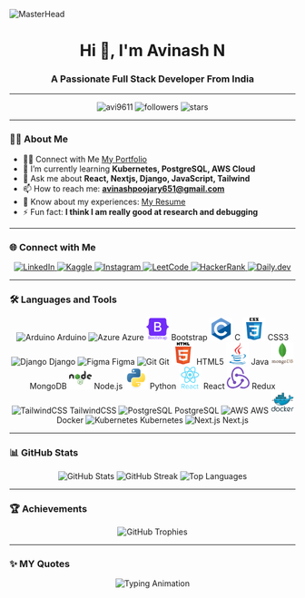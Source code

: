 ![MasterHead](https://user-images.githubusercontent.com/106918656/209438619-25091cdf-a126-4e95-a24c-5efdf8057606.gif)

<h1 align="center">Hi 👋, I'm Avinash N</h1>
<h3 align="center">A Passionate Full Stack Developer From India</h3>

---

<p align="center">
  <img src="https://komarev.com/ghpvc/?username=avi9611&label=Profile%20views&color=0e75b6&style=flat" alt="avi9611" />
  <img src="https://img.shields.io/github/followers/avi9611?label=Followers&style=social" alt="followers" />
  <img src="https://img.shields.io/github/stars/avi9611?label=Stars&style=social" alt="stars" />
</p>

---

### 👨‍💻 About Me
- 👨‍💻 Connect with Me [My Portfolio](https://avinash-n-portfolio.vercel.app/)
- 🌱 I’m currently learning **Kubernetes, PostgreSQL, AWS Cloud**
- 💬 Ask me about **React, Nextjs, Django, JavaScript, Tailwind**
- 📫 How to reach me: **avinashpoojary651@gmail.com**
- 📄 Know about my experiences: [My Resume](https://drive.google.com/file/d/1ms88HAJc0fv8pxQfBnv2bQPWT7gsuSZf/view?usp=drive_link)
- ⚡ Fun fact: **I think I am really good at research and debugging**

---

### 🌐 Connect with Me
<p align="center">
  <a href="https://linkedin.com/in/avinash-n-a99387286" target="_blank">
    <img src="https://img.shields.io/badge/LinkedIn-%230077B5.svg?style=for-the-badge&logo=linkedin&logoColor=white" alt="LinkedIn" />
  </a>
  <a href="https://kaggle.com/avinashpoojary651" target="_blank">
    <img src="https://img.shields.io/badge/Kaggle-%2300B4CC.svg?style=for-the-badge&logo=kaggle&logoColor=white" alt="Kaggle" />
  </a>
  <a href="https://instagram.com/_a_viii" target="_blank">
    <img src="https://img.shields.io/badge/Instagram-%23E4405F.svg?style=for-the-badge&logo=instagram&logoColor=white" alt="Instagram" />
  </a>
  <a href="https://leetcode.com/u/avinash516/" target="_blank">
    <img src="https://img.shields.io/badge/LeetCode-%23FFA116.svg?style=for-the-badge&logo=leetcode&logoColor=white" alt="LeetCode" />
  </a>
  <a href="https://www.hackerrank.com/profile/avinashpoojary61" target="_blank">
    <img src="https://img.shields.io/badge/HackerRank-%2320BE59.svg?style=for-the-badge&logo=hackerrank&logoColor=white" alt="HackerRank" />
  </a>
  <a href="https://app.daily.dev/avinashn" target="_blank">
    <img src="https://img.shields.io/badge/Daily.dev-%23000000.svg?style=for-the-badge&logo=daily.dev&logoColor=white" alt="Daily.dev" />
  </a>
</p>


---

### 🛠️ Languages and Tools
<div align="center">
  <img src="https://cdn.worldvectorlogo.com/logos/arduino-1.svg" alt="Arduino" width="40" height="40" /> <span>Arduino</span>
  <img src="https://www.vectorlogo.zone/logos/microsoft_azure/microsoft_azure-icon.svg" alt="Azure" width="40" height="40" /> <span>Azure</span>
  <img src="https://raw.githubusercontent.com/devicons/devicon/master/icons/bootstrap/bootstrap-plain-wordmark.svg" alt="Bootstrap" width="40" height="40" /> <span>Bootstrap</span>
  <img src="https://raw.githubusercontent.com/devicons/devicon/master/icons/c/c-original.svg" alt="C" width="40" height="40" /> <span>C</span>
  <img src="https://raw.githubusercontent.com/devicons/devicon/master/icons/css3/css3-original-wordmark.svg" alt="CSS3" width="40" height="40" /> <span>CSS3</span>
  <img src="https://cdn.worldvectorlogo.com/logos/django.svg" alt="Django" width="40" height="40" /> <span>Django</span>
  <img src="https://www.vectorlogo.zone/logos/figma/figma-icon.svg" alt="Figma" width="40" height="40" /> <span>Figma</span>
  <img src="https://www.vectorlogo.zone/logos/git-scm/git-scm-icon.svg" alt="Git" width="40" height="40" /> <span>Git</span>
  <img src="https://raw.githubusercontent.com/devicons/devicon/master/icons/html5/html5-original-wordmark.svg" alt="HTML5" width="40" height="40" /> <span>HTML5</span>
  <img src="https://raw.githubusercontent.com/devicons/devicon/master/icons/java/java-original.svg" alt="Java" width="40" height="40" /> <span>Java</span>
  <img src="https://raw.githubusercontent.com/devicons/devicon/master/icons/mongodb/mongodb-original-wordmark.svg" alt="MongoDB" width="40" height="40" /> <span>MongoDB</span>
  <img src="https://raw.githubusercontent.com/devicons/devicon/master/icons/nodejs/nodejs-original-wordmark.svg" alt="Node.js" width="40" height="40" /> <span>Node.js</span>
  <img src="https://raw.githubusercontent.com/devicons/devicon/master/icons/python/python-original.svg" alt="Python" width="40" height="40" /> <span>Python</span>
  <img src="https://raw.githubusercontent.com/devicons/devicon/master/icons/react/react-original-wordmark.svg" alt="React" width="40" height="40" /> <span>React</span>
  <img src="https://raw.githubusercontent.com/devicons/devicon/master/icons/redux/redux-original.svg" alt="Redux" width="40" height="40" /> <span>Redux</span>
  <img src="https://www.vectorlogo.zone/logos/tailwindcss/tailwindcss-icon.svg" alt="TailwindCSS" width="40" height="40" /> <span>TailwindCSS</span>
  <img src="https://www.vectorlogo.zone/logos/postgresql/postgresql-icon.svg" alt="PostgreSQL" width="40" height="40" /> <span>PostgreSQL</span>
  <img src="https://www.vectorlogo.zone/logos/amazon_aws/amazon_aws-icon.svg" alt="AWS" width="40" height="40" /> <span>AWS</span>
  <img src="https://raw.githubusercontent.com/devicons/devicon/master/icons/docker/docker-original-wordmark.svg" alt="Docker" width="40" height="40" /> <span>Docker</span>
  <img src="https://www.vectorlogo.zone/logos/kubernetes/kubernetes-icon.svg" alt="Kubernetes" width="40" height="40" /> <span>Kubernetes</span>
  <img src="https://cdn.worldvectorlogo.com/logos/nextjs-2.svg" alt="Next.js" width="40" height="40" /> <span>Next.js</span>
</div>


---

### 📊 GitHub Stats
<div align="center">
  <img src="https://github-readme-stats.vercel.app/api?username=avi9611&show_icons=true&locale=en&theme=radical" alt="GitHub Stats" />
  <img src="https://github-readme-streak-stats.herokuapp.com/?user=avi9611&theme=radical&cache_bust=1" alt="GitHub Streak" />
  <img src="https://github-readme-stats.vercel.app/api/top-langs?username=avi9611&show_icons=true&locale=en&layout=compact&theme=radical" alt="Top Languages" />
</div>


---

### 🏆 Achievements
<p align="center">
  <img src="https://github-profile-trophy.vercel.app/?username=avi9611&theme=radical&no-frame=true&row=1&column=6" alt="GitHub Trophies" />
</p>

---

### ✨ MY Quotes
<p align="center">
  <img src="https://readme-typing-svg.demolab.com?font=Fira+Code&size=24&duration=4000&pause=1000&color=F70000&center=true&vCenter=true&width=700&lines=Full+Stack+Developer;Lifelong+Learner;Problem+Solver;Open+Source+Contributor" alt="Typing Animation" />
</p>
